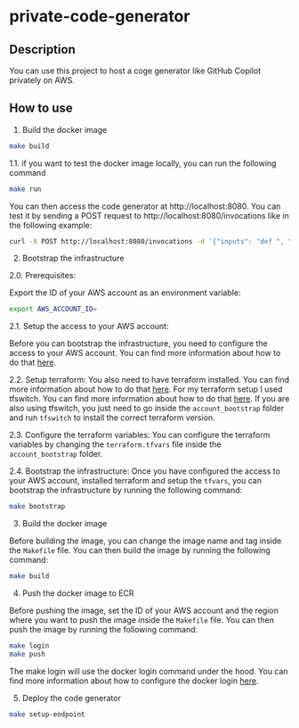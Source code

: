 # private-code-generator

## Description
You can use this project to host a coge generator like GitHub Copilot privately on AWS.

## How to use

1. Build the docker image
```bash
make build
```

1.1. if you want to test the docker image locally, you can run the following command
```bash
make run
```

You can then access the code generator at http://localhost:8080. You can test it by sending a POST request to http://localhost:8080/invocations like in the following example:
``` bash
curl -X POST http://localhost:8080/invocations -d '{"inputs": "def ", "parameters": {"max_new_tokens": ""}}'
```

2. Bootstrap the infrastructure

2.0. Prerequisites:

Export the ID of your AWS account as an environment variable:

```bash
export AWS_ACCOUNT_ID=
```

2.1. Setup the access to your AWS account:

Before you can bootstrap the infrastructure, you need to configure the access to your AWS account. You can find more information about how to do that [here](https://docs.aws.amazon.com/cli/latest/userguide/cli-configure-quickstart.html). 

2.2. Setup terraform:
You also need to have terraform installed. You can find more information about how to do that [here](https://learn.hashicorp.com/tutorials/terraform/install-cli). For my terraform setup I used tfswitch. You can find more information about how to do that [here](https://tfswitch.warrensbox.com/Install/). If you are also using tfswitch, you just need to go inside the `account_bootstrap` folder and run `tfswitch` to install the correct terraform version.

2.3. Configure the terraform variables:
You can configure the terraform variables by changing the `terraform.tfvars` file inside the `account_bootstrap` folder.

2.4. Bootstrap the infrastructure:
Once you have configured the access to your AWS account, installed terraform and setup the `tfvars`, you can bootstrap the infrastructure by running the following command:
```bash
make bootstrap
```

3. Build the docker image

Before building the image, you can change the image name and tag inside the `Makefile` file. You can then build the image by running the following command:

```bash
make build
```

4. Push the docker image to ECR

Before pushing the image, set the ID of your AWS account and the region where you want to push the image inside the `Makefile` file. You can then push the image by running the following command:

```bash
make login
make push
```

The make login will use the docker login command under the hood. You can find more information about how to configure the docker login [here](https://docs.aws.amazon.com/AmazonECR/latest/userguide/registry_auth.html).

5. Deploy the code generator

```bash
make setup-endpoint
```





